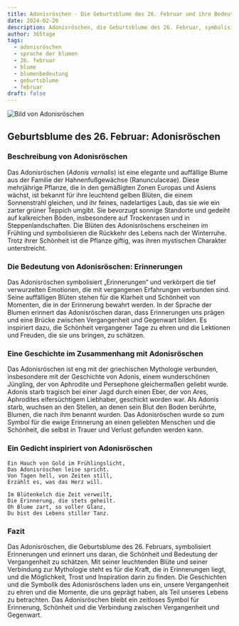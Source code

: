 ```yaml
---
title: Adonisröschen - Die Geburtsblume des 26. Februar und ihre Bedeutung
date: 2024-02-26
description: Adonisröschen, die Geburtsblume des 26. Februar, symbolisiert Erinnerungen. Erfahre mehr über ihre Geschichte, Bedeutung und Symbolik in der Sprache der Blumen.
author: 365tage
tags:
  - adonisröschen
  - sprache der blumen
  - 26. februar
  - blume
  - blumenbedeutung
  - geburtsblume
  - februar
draft: false
---
```


![Bild von Adonisröschen](https://cdn.pixabay.com/photo/2016/04/12/17/25/pheasants-eye-1324890_640.jpg#center)


## Geburtsblume des 26. Februar: Adonisröschen

### Beschreibung von Adonisröschen

Das Adonisröschen (_Adonis vernalis_) ist eine elegante und auffällige Blume aus der Familie der Hahnenfußgewächse (Ranunculaceae). Diese mehrjährige Pflanze, die in den gemäßigten Zonen Europas und Asiens wächst, ist bekannt für ihre leuchtend gelben Blüten, die einem Sonnenstrahl gleichen, und ihr feines, nadelartiges Laub, das sie wie ein zarter grüner Teppich umgibt. Sie bevorzugt sonnige Standorte und gedeiht auf kalkreichen Böden, insbesondere auf Trockenrasen und in Steppenlandschaften. Die Blüten des Adonisröschens erscheinen im Frühling und symbolisieren die Rückkehr des Lebens nach der Winterruhe. Trotz ihrer Schönheit ist die Pflanze giftig, was ihren mystischen Charakter unterstreicht.

### Die Bedeutung von Adonisröschen: Erinnerungen

Das Adonisröschen symbolisiert „Erinnerungen“ und verkörpert die tief verwurzelten Emotionen, die mit vergangenen Erfahrungen verbunden sind. Seine auffälligen Blüten stehen für die Klarheit und Schönheit von Momenten, die in der Erinnerung bewahrt werden. In der Sprache der Blumen erinnert das Adonisröschen daran, dass Erinnerungen uns prägen und eine Brücke zwischen Vergangenheit und Gegenwart bilden. Es inspiriert dazu, die Schönheit vergangener Tage zu ehren und die Lektionen und Freuden, die sie uns bringen, zu schätzen.

### Eine Geschichte im Zusammenhang mit Adonisröschen

Das Adonisröschen ist eng mit der griechischen Mythologie verbunden, insbesondere mit der Geschichte von Adonis, einem wunderschönen Jüngling, der von Aphrodite und Persephone gleichermaßen geliebt wurde. Adonis starb tragisch bei einer Jagd durch einen Eber, der von Ares, Aphrodites eifersüchtigem Liebhaber, geschickt worden war. Als Adonis starb, wuchsen an den Stellen, an denen sein Blut den Boden berührte, Blumen, die nach ihm benannt wurden. Das Adonisröschen wurde so zum Symbol für die ewige Erinnerung an einen geliebten Menschen und die Schönheit, die selbst in Trauer und Verlust gefunden werden kann.

### Ein Gedicht inspiriert von Adonisröschen

```
Ein Hauch von Gold im Frühlingslicht,  
Das Adonisröschen leise spricht.  
Von Tagen hell, von Zeiten still,  
Erzählt es, was das Herz will.  

Im Blütenkelch die Zeit verweilt,  
Die Erinnerung, die stets geheilt.  
Oh Blume zart, so voller Glanz,  
Du bist des Lebens stiller Tanz.  
```

### Fazit

Das Adonisröschen, die Geburtsblume des 26. Februars, symbolisiert Erinnerungen und erinnert uns daran, die Schönheit und Bedeutung der Vergangenheit zu schätzen. Mit seiner leuchtenden Blüte und seiner Verbindung zur Mythologie steht es für die Kraft, die in Erinnerungen liegt, und die Möglichkeit, Trost und Inspiration darin zu finden. Die Geschichten und die Symbolik des Adonisröschens laden uns ein, unsere Vergangenheit zu ehren und die Momente, die uns geprägt haben, als Teil unseres Lebens zu betrachten. Das Adonisröschen bleibt ein zeitloses Symbol für Erinnerung, Schönheit und die Verbindung zwischen Vergangenheit und Gegenwart.